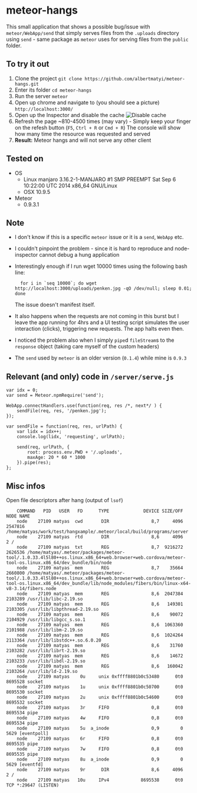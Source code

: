 meteor-hangs
============

This small application that shows a possible bug/issue with `meteor/WebApp/send` that simply serves files from the `.uploads` directory using `send` - same package as `meteor` uses for serving files from the `public` folder.

## To try it out

1. Clone the project
        `git clone https://github.com/albertmatyi/meteor-hangs.git`
1. Enter its folder
        `cd meteor-hangs`
1. Run the server
        `meteor`
1. Open up chrome and navigate to (you should see a picture)
        `http://localhost:3000/`
1. Open up the Inspector and disable the cache
    ![Disable cache](http://i.imgur.com/NuATTPq.png)
1. Refresh the page ~810-4500 times (may vary) - Simply keep your finger on the refesh button (`F5`, `Ctrl + R` or `Cmd + R`)
     The console will show how many time the resource was requested and served
1. **Result:** Meteor hangs and will not serve any other client


## Tested on

* OS
  * Linux manjaro 3.16.2-1-MANJARO #1 SMP PREEMPT Sat Sep 6 10:22:00 UTC 2014 x86_64 GNU/Linux
  * OSX 10.9.5
* Meteor
  * 0.9.3.1



## Note


* I don't know if this is a specific `meteor` issue or it is a `send`,  `WebApp` etc.
* I couldn't pinpoint the problem - since it is hard to reproduce and node-inspector cannot debug a hung application
* Interestingly enough if I run wget 10000 times using the following bash line:

        for i in `seq 10000`; do wget http://localhost:3000/uploads/penken.jpg -qO /dev/null; sleep 0.01; done
  The issue doesn't manifest itself.
* It also happens when the requests are not coming in this burst but I leave the app running for 4hrs and a UI testing script simulates the user interaction (clicks), triggering new requests. The app halts even then.
* I noticed the problem also when I simply `pipe`d `fileStream`s to the `response` object (taking care myself of the custom headers)
* The `send` used by `meteor` is an older version (`0.1.4`) while mine is `0.9.3`

## Relevant (and only) code in `/server/serve.js`

	var idx = 0;
	var send = Meteor.npmRequire('send');

	WebApp.connectHandlers.use(function(req, res /*, next*/ ) {
	    sendFile(req, res, '/penken.jpg');
	});

	var sendFile = function(req, res, urlPath) {
	    var lidx = idx++;
	    console.log(lidx, 'requesting', urlPath);

	    send(req, urlPath, {
	        root: process.env.PWD + '/.uploads',
	        maxAge: 20 * 60 * 1000
	    }).pipe(res);
	};



## Misc infos

Open file descriptors after hang (output of `lsof`)

	    COMMAND   PID   USER   FD      TYPE             DEVICE SIZE/OFF    NODE NAME
		node    27109 matyas  cwd       DIR                8,7     4096 2547816 /home/matyas/work/test/hangxample/.meteor/local/build/programs/server
		node    27109 matyas  rtd       DIR                8,6     4096       2 /
		node    27109 matyas  txt       REG                8,7  9216272 2626536 /home/matyas/.meteor/packages/meteor-tool/.1.0.33.4l5l80++os.linux.x86_64+web.browser+web.cordova/meteor-tool-os.linux.x86_64/dev_bundle/bin/node
		node    27109 matyas  mem       REG                8,7    35664 2660800 /home/matyas/.meteor/packages/meteor-tool/.1.0.33.4l5l80++os.linux.x86_64+web.browser+web.cordova/meteor-tool-os.linux.x86_64/dev_bundle/lib/node_modules/fibers/bin/linux-x64-v8-3.14/fibers.node
		node    27109 matyas  mem       REG                8,6  2047384 2103289 /usr/lib/libc-2.19.so
		node    27109 matyas  mem       REG                8,6   149301 2103305 /usr/lib/libpthread-2.19.so
		node    27109 matyas  mem       REG                8,6    90072 2104929 /usr/lib/libgcc_s.so.1
		node    27109 matyas  mem       REG                8,6  1063360 2101988 /usr/lib/libm-2.19.so
		node    27109 matyas  mem       REG                8,6  1024264 2113364 /usr/lib/libstdc++.so.6.0.20
		node    27109 matyas  mem       REG                8,6    31760 2103282 /usr/lib/librt-2.19.so
		node    27109 matyas  mem       REG                8,6    14672 2103233 /usr/lib/libdl-2.19.so
		node    27109 matyas  mem       REG                8,6   160042 2103264 /usr/lib/ld-2.19.so
		node    27109 matyas    0u     unix 0xffff8801b0c53480      0t0 8695528 socket
		node    27109 matyas    1u     unix 0xffff8801b0c50700      0t0 8695530 socket
		node    27109 matyas    2u     unix 0xffff8801b0c54600      0t0 8695532 socket
		node    27109 matyas    3r     FIFO                0,8      0t0 8695534 pipe
		node    27109 matyas    4w     FIFO                0,8      0t0 8695534 pipe
		node    27109 matyas    5u  a_inode                0,9        0    5629 [eventpoll]
		node    27109 matyas    6r     FIFO                0,8      0t0 8695535 pipe
		node    27109 matyas    7w     FIFO                0,8      0t0 8695535 pipe
		node    27109 matyas    8u  a_inode                0,9        0    5629 [eventfd]
		node    27109 matyas    9r      DIR                8,6     4096       2 /
		node    27109 matyas   10u     IPv4            8695538      0t0     TCP *:29647 (LISTEN)


